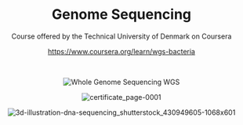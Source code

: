 <div align="center">

# Genome Sequencing

Course offered by the Technical University of Denmark on Coursera

https://www.coursera.org/learn/wgs-bacteria

<br>


![Whole Genome Sequencing WGS](https://user-images.githubusercontent.com/55017307/127896245-6e3a1e92-0790-4e0e-be62-c037708e59b6.jpg)

![certificate_page-0001](https://user-images.githubusercontent.com/55017307/127896241-2efbddc4-fd31-4dd2-8e67-28e18eae1a0a.jpg)

![3d-illustration-dna-sequencing_shutterstock_430949605-1068x601](https://user-images.githubusercontent.com/55017307/127896234-5c4e5e84-3bd2-4865-aac8-85fa85498e6e.jpg)




</div>

